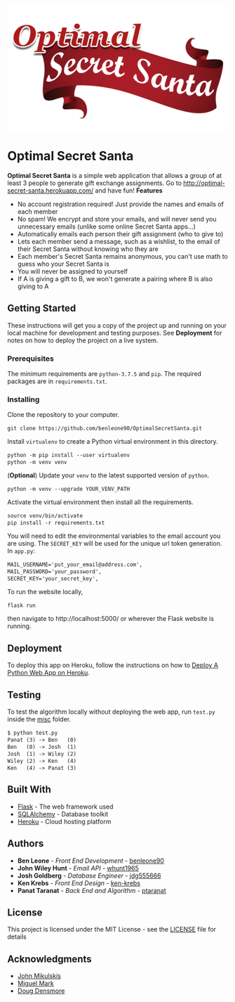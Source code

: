 [<img src="https://raw.githubusercontent.com/benleone90/OptimalSecretSanta/master/misc/repologo.png">](http://optimal-secret-santa.herokuapp.com/)

# Optimal Secret Santa

**Optimal Secret Santa** is a simple web application that allows a group of at least 3 people to generate gift exchange assignments. Go to http://optimal-secret-santa.herokuapp.com/ and have fun! 
**Features**
* No account registration required! Just provide the names and emails of each member
* No spam! We encrypt and store your emails, and will never send you unnecessary emails (unlike some online Secret Santa apps...)
* Automatically emails each person their gift assignment (who to give to)
* Lets each member send a message, such as a wishlist, to the email of their Secret Santa without knowing who they are
* Each member's Secret Santa remains anonymous, you can't use math to guess who your Secret Santa is
* You will never be assigned to yourself
* If A is giving a gift to B, we won't generate a pairing where B is also giving to A

## Getting Started

These instructions will get you a copy of the project up and running on your local machine for development and testing purposes. See **Deployment** for notes on how to deploy the project on a live system.

### Prerequisites

The minimum requirements are `python-3.7.5` and `pip`.
The required packages are in `requirements.txt`.

### Installing

Clone the repository to your computer.

```
git clone https://github.com/benleone90/OptimalSecretSanta.git
```
Install `virtualenv` to create a Python virtual environment in this directory.
```
python -m pip install --user virtualenv
python -m venv venv
```
(**Optional**) Update your `venv` to the latest supported version of `python`.
```
python -m venv --upgrade YOUR_VENV_PATH
```
Activate the virtual environment then install all the requirements.
```
source venv/bin/activate
pip install -r requirements.txt
```
You will need to edit the environmental variables to the email account you are using. The `SECRET_KEY` will be used for the unique url token generation.
In `app.py`:
```
MAIL_USERNAME='put_your_email@address.com',
MAIL_PASSWORD='your_password',
SECRET_KEY='your_secret_key',
```
To run the website locally,
```
flask run
```
then navigate to http://localhost:5000/ or wherever the Flask website is running.

## Deployment

To deploy this app on Heroku, follow the instructions on how to [Deploy A Python Web App on Heroku](https://gist.github.com/bradtraversy/0029d655269c8a972df726ed0ac56b88).

## Testing

To test the algorithm locally without deploying the web app, run `test.py` inside the [misc](misc) folder.
```
$ python test.py
Panat (3) -> Ben   (0)
Ben   (0) -> Josh  (1)
Josh  (1) -> Wiley (2)
Wiley (2) -> Ken   (4)
Ken   (4) -> Panat (3)

```

## Built With

* [Flask](https://palletsprojects.com/p/flask/) - The web framework used
* [SQLAlchemy](https://www.sqlalchemy.org/) - Database toolkit
* [Heroku](https://www.heroku.com/) - Cloud hosting platform

## Authors

* **Ben Leone** - *Front End Development* - [benleone90](https://github.com/benleone90)
* **John Wiley Hunt** - *Email API* - [whunt1965](https://github.com/whunt1965)
* **Josh Goldberg** - *Database Engineer* - [jdg555666](https://github.com/jdg555666)
* **Ken Krebs** - *Front End Design* - [ken-krebs](https://github.com/ken-krebs)
* **Panat Taranat** - *Back End and Algorithm* - [ptaranat](https://github.com/ptaranat)

## License

This project is licensed under the MIT License - see the [LICENSE](LICENSE) file for details

## Acknowledgments

* [John Mikulskis](https://github.com/jkulskis)
* [Miguel Mark](https://github.com/mmark9)
* [Doug Densmore](https://github.com/ddensmore)
